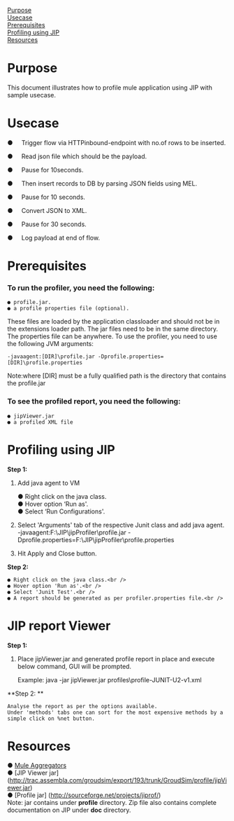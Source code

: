 [Purpose](#purpose)  
[Usecase](#usecase)  
[Prerequisites](#prerequisites)    
[Profiling using JIP](#profiling-using-jip)    
[Resources](#resources)  

Purpose
=======

This document illustrates how to profile mule application using JIP with sample usecase.

Usecase
========

●     Trigger flow via HTTPinbound-endpoint with no.of rows to be inserted. 

●     Read json file which should be the payload. 

●     Pause for 10seconds.

●     Then insert records to DB by parsing JSON fields using MEL.

●     Pause for 10 seconds. 

●     Convert JSON to XML.

●     Pause for 30 seconds.

●     Log payload at end of flow.



Prerequisites
=============

### To run the profiler, you need the following:

	● profile.jar.
	● a profile properties file (optional).


These files are loaded by the application classloader and should not be in the extensions loader path. The jar files need to be in the same directory. The properties file can be anywhere.
To use the profiler, you need to use the following JVM arguments:

	-javaagent:[DIR]\profile.jar -Dprofile.properties=[DIR]\profile.properties

Note:where [DIR] must be a fully qualified path is the directory that contains the profile.jar 


### To see the profiled report, you need the following:

	● jipViewer.jar
	● a profiled XML file



Profiling using JIP
=======================

**Step 1:**

1. Add java agent to VM <br />
 
	● Right click on the java class.<br />
	● Hover option ‘Run as'.<br />
	● Select ‘Run Configurations'. <br />

2. Select 'Arguments' tab of the respective Junit class and add java agent.<br />
	-javaagent:F:\JIP\jipProfiler\profile.jar -Dprofile.properties=F:\JIP\jipProfiler\profile.properties
	
3.	Hit Apply and Close button.<br />

**Step 2:**

	● Right click on the java class.<br />
	● Hover option 'Run as'.<br />
	● Select 'Junit Test'.<br />
	● A report should be generated as per profiler.properties file.<br />

JIP report Viewer
==================

**Step 1:**

1. Place jipViewer.jar and generated profile report in place and execute below command, GUI will be prompted. 

	Example:
		java -jar jipViewer.jar profiles\profile-JUNIT-U2-v1.xml

**Step 2: **

	Analyse the report as per the options available. 
	Under 'methods' tabs one can sort for the most expensive methods by a simple click on %net button.



Resources
===========
		  
● [Mule Aggregators](http://www.mulesoft.org/documentation/display/current/Routing+Message+Processors#RoutingMessageProcessors-RoutingMessageProcessors-All)<br />
● [JIP Viewer jar] (http://trac.assembla.com/groudsim/export/193/trunk/GroudSim/profile/jipViewer.jar)<br />
● [Profile jar]  (http://sourceforge.net/projects/jiprof/) <br />
	Note:
		jar contains under **profile** directory.
		Zip file also contains complete documentation on JIP under **doc** directory.
